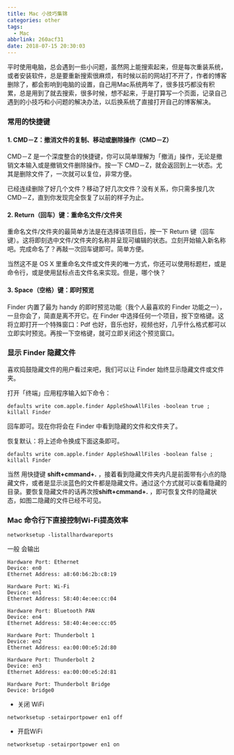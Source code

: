 ```yaml
---
title: Mac 小技巧集锦
categories: other
tags:
  - Mac
abbrlink: 260acf31
date: 2018-07-15 20:30:03
---
```


平时使用电脑，总会遇到一些小问题，虽然网上能搜索起来，但是每次重装系统，或者安装软件，总是要重新搜索很麻烦，有时候以前的网站打不开了，作者的博客删除了，都会影响到电脑的设置，自己用Mac系统两年了，很多技巧都没有积累，总是用到了就去搜索，很多时候，想不起来，于是打算写一个页面，记录自己遇到的小技巧和小问题的解决办法，以后换系统了直接打开自己的博客解决。

<!-- more -->

### 常用的快捷键

#### 1. CMD－Z：撤消文件的复制、移动或删除操作（CMD－Z）

CMD－Z 是一个深度整合的快捷键，你可以简单理解为「撤消」操作，无论是撤销文本输入或是撤销文件删除操作。按一下 CMD－Z，就会返回到上一状态。尤其是删除文件了，一次就可以复位，非常方便。

已经连续删除了好几个文件？移动了好几次文件？没有关系，你只需多按几次 CMD－Z，直到你发现完全恢复了以前的样子为止。

#### 2. Return（回车）键：重命名文件/文件夹

重命名文件/文件夹的最简单方法是在选择该项目后，按一下 Return 键（回车键）。这将即刻选中文件/文件夹的名称并呈现可编辑的状态。立刻开始输入新名称吧。完成命名了？再敲一次回车键即可。简单方便。

当然这不是 OS X 里重命名文件或文件夹的唯一方式，你还可以使用标题栏，或是命令行，或是使用鼠标点击文件名来实现。但是，哪个快？

#### 3. Space（空格）键：即时预览

Finder 内置了最为 handy 的即时预览功能（我个人最喜欢的 Finder 功能之一），一旦你会了，简直是离不开它。在 Finder 中选择任何一个项目，按下空格键。这将立即打开一个特殊窗口：Pdf 也好，音乐也好，视频也好，几乎什么格式都可以立即实时预览。再按一下空格键，就可立即关闭这个预览窗口。

### 显示 Finder 隐藏文件

喜欢捣鼓隐藏文件的用户看过来吧，我们可以让 Finder 始终显示隐藏文件或文件夹。

打开「终端」应用程序输入如下命令：

```
defaults write com.apple.finder AppleShowAllFiles -boolean true ; killall Finder
```

回车即可。现在你将会在 Finder 中看到隐藏的文件和文件夹了。

恢复默认：将上述命令换成下面这条即可。

```
defaults write com.apple.finder AppleShowAllFiles -boolean false ; killall Finder
```

当然 用快捷键 **shift+cmmand+.** ，接着看到隐藏文件夹内凡是前面带有小点的隐藏文件，或者是显示淡蓝色的文件都是隐藏文件。通过这个方式就可以查看隐藏的目录。要恢复隐藏文件的话再次按**shift+cmmand+.** ，即可恢复文件的隐藏状态，如图二隐藏的文件已经不可见。

### Mac 命令行下直接控制Wi-Fi提高效率

```
networksetup -listallhardwareports
```

一般 会输出

```
Hardware Port: Ethernet
Device: en0
Ethernet Address: a8:60:b6:2b:c8:19

Hardware Port: Wi-Fi
Device: en1
Ethernet Address: 58:40:4e:ee:cc:04

Hardware Port: Bluetooth PAN
Device: en4
Ethernet Address: 58:40:4e:ee:cc:05

Hardware Port: Thunderbolt 1
Device: en2
Ethernet Address: ea:00:00:e5:2d:80

Hardware Port: Thunderbolt 2
Device: en3
Ethernet Address: ea:00:00:e5:2d:81

Hardware Port: Thunderbolt Bridge
Device: bridge0
```

- 关闭 WiFi 

```
networksetup -setairportpower en1 off
```

- 开启WiFi

```
networksetup -setairportpower en1 on
```

